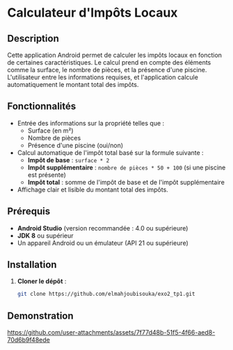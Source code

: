 # Calculateur d'Impôts Locaux 

## Description

Cette application Android permet de calculer les impôts locaux  en fonction de certaines caractéristiques. Le calcul prend en compte des éléments comme la surface, le nombre de pièces, et la présence d'une piscine. L'utilisateur entre les informations requises, et l'application calcule automatiquement le montant total des impôts.

## Fonctionnalités

- Entrée des informations sur la propriété telles que :
  - Surface (en m²)
  - Nombre de pièces
  - Présence d'une piscine (oui/non)
- Calcul automatique de l'impôt total basé sur la formule suivante :
  - **Impôt de base** : `surface * 2`
  - **Impôt supplémentaire** : `nombre de pièces * 50 + 100` (si une piscine est présente)
  - **Impôt total** : somme de l'impôt de base et de l'impôt supplémentaire
- Affichage clair et lisible du montant total des impôts.

## Prérequis

- **Android Studio** (version recommandée : 4.0 ou supérieure)
- **JDK 8** ou supérieur
- Un appareil Android ou un émulateur (API 21 ou supérieure)

## Installation

1. **Cloner le dépôt** :
   ```bash
   git clone https://github.com/elmahjoubisouka/exo2_tp1.git
## Demonstration
https://github.com/user-attachments/assets/7f77d48b-51f5-4f66-aed8-70d6b9f48ede
